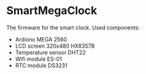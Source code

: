 # SmartMegaClock

The firmware for the smart clock.
Used components:
 * Ardiono MEGA 2560
 * LCD screen 320x480 HX8357B
 * Temperature sensor DHT22
 * Wifi module ES-01
 * RTC module DS3231